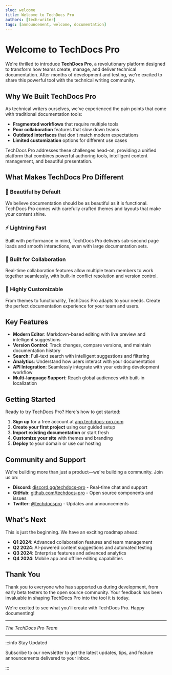 ```yaml
---
slug: welcome
title: Welcome to TechDocs Pro
authors: [tech-writer]
tags: [announcement, welcome, documentation]
---
```


# Welcome to TechDocs Pro

We're thrilled to introduce **TechDocs Pro**, a revolutionary platform designed to transform how teams create, manage, and deliver technical documentation. After months of development and testing, we're excited to share this powerful tool with the technical writing community.

## Why We Built TechDocs Pro

As technical writers ourselves, we've experienced the pain points that come with traditional documentation tools:

- **Fragmented workflows** that require multiple tools
- **Poor collaboration** features that slow down teams
- **Outdated interfaces** that don't match modern expectations
- **Limited customization** options for different use cases

TechDocs Pro addresses these challenges head-on, providing a unified platform that combines powerful authoring tools, intelligent content management, and beautiful presentation.

## What Makes TechDocs Pro Different

### 🎨 Beautiful by Default

We believe documentation should be as beautiful as it is functional. TechDocs Pro comes with carefully crafted themes and layouts that make your content shine.

### ⚡ Lightning Fast

Built with performance in mind, TechDocs Pro delivers sub-second page loads and smooth interactions, even with large documentation sets.

### 🤝 Built for Collaboration

Real-time collaboration features allow multiple team members to work together seamlessly, with built-in conflict resolution and version control.

### 🔧 Highly Customizable

From themes to functionality, TechDocs Pro adapts to your needs. Create the perfect documentation experience for your team and users.

## Key Features

- **Modern Editor**: Markdown-based editing with live preview and intelligent suggestions
- **Version Control**: Track changes, compare versions, and maintain documentation history
- **Search**: Full-text search with intelligent suggestions and filtering
- **Analytics**: Understand how users interact with your documentation
- **API Integration**: Seamlessly integrate with your existing development workflow
- **Multi-language Support**: Reach global audiences with built-in localization

## Getting Started

Ready to try TechDocs Pro? Here's how to get started:

1. **Sign up** for a free account at [app.techdocs-pro.com](https://app.techdocs-pro.com)
2. **Create your first project** using our guided setup
3. **Import existing documentation** or start fresh
4. **Customize your site** with themes and branding
5. **Deploy** to your domain or use our hosting

## Community and Support

We're building more than just a product—we're building a community. Join us on:

- **Discord**: [discord.gg/techdocs-pro](https://discord.gg/techdocs-pro) - Real-time chat and support
- **GitHub**: [github.com/techdocs-pro](https://github.com/techdocs-pro) - Open source components and issues
- **Twitter**: [@techdocspro](https://twitter.com/techdocspro) - Updates and announcements

## What's Next

This is just the beginning. We have an exciting roadmap ahead:

- **Q1 2024**: Advanced collaboration features and team management
- **Q2 2024**: AI-powered content suggestions and automated testing
- **Q3 2024**: Enterprise features and advanced analytics
- **Q4 2024**: Mobile app and offline editing capabilities

## Thank You

Thank you to everyone who has supported us during development, from early beta testers to the open source community. Your feedback has been invaluable in shaping TechDocs Pro into the tool it is today.

We're excited to see what you'll create with TechDocs Pro. Happy documenting!

---

*The TechDocs Pro Team*

---

:::info Stay Updated

Subscribe to our newsletter to get the latest updates, tips, and feature announcements delivered to your inbox.

:::
